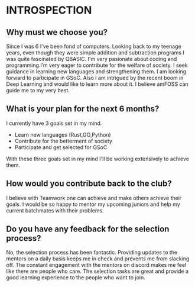 # INTROSPECTION
## Why must we choose you?
Since I was 6 I've been fond of computers. Looking back to my teenage years, even though they were simple addition and subtraction programs I was quite fascinated by QBASIC. I'm very pasionate about coding and programming.I’m very eager to contribute for the welfare of society. I seek guidance in learning new languages and strengthening them. I am looking forward to participate in GSoC. Also I am intrigued by the recent boom in Deep Learning and would like to learn more about it. I believe amFOSS can guide me to my very best.
## What is your plan for the next 6 months?
I currently have 3 goals set in my mind.
* Learn new languages (Rust,GO,Python)
* Contribute for the betterment of society 
* Participate and get selected for GSoC 


With these three goals set in my mind I'll be working extensively to achieve them.
## How would you contribute back to the club?
I believe with Teamwork one can achieve and make others achieve their goals. I would be so happy to mentor my upcoming juniors and help my current batchmates with their problems.
## Do you have any feedback for the selection process?
No, the selection process has been fantastic. Providing updates to the mentors on a daily basis keeps me in check and prevents me from slacking off. The constant engagement with the mentors on discord makes me feel like there are people who care. The selection tasks are great and provide a good learning experience to the people who want to join.

